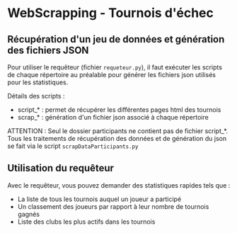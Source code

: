 # WebScrapping - Tournois d'échec

## Récupération d'un jeu de données et génération des fichiers JSON
Pour utiliser le requêteur (fichier `requeteur.py`), il faut exécuter les scripts de chaque répertoire
au préalable pour générer les fichiers json utilisés pour les statistiques.


Détails des scripts :
* script_* : permet de récupérer les différentes pages html des tournois
* scrap_* : génération d'un fichier json associé à chaque répertoire

ATTENTION : Seul le dossier participants ne contient pas de fichier script_*. Tous les traitements
de récupération des données et de génération du json se fait via le script `scrapDataParticipants.py`

## Utilisation du requêteur

Avec le requêteur, vous pouvez demander des statistiques rapides tels que :
* La liste de tous les tournois auquel un joueur a participé
* Un classement des joueurs par rapport à leur nombre de tournois gagnés
* Liste des clubs les plus actifs dans les tournois
